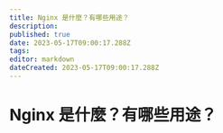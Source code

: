 ```yaml
---
title: Nginx 是什麼？有哪些用途？
description: 
published: true
date: 2023-05-17T09:00:17.288Z
tags: 
editor: markdown
dateCreated: 2023-05-17T09:00:17.288Z
---
```


# Nginx 是什麼？有哪些用途？
